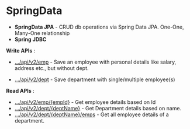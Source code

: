 # SpringData
* **SpringData JPA** - CRUD db operations via Spring Data JPA. One-One, Many-One relationship
* **Spring JDBC**

**Write APIs** :

* [.../api/v2/emp]() - Save an employee with personal details like salary, address etc., but without dept.

* [.../api/v2/dept]() - Save department with single/multiple employee(s)

**Read APIs** :

* [.../api/v2/emp/{empId}]() - Get employee details based on Id
* [.../api/v2/dept/{deptName}]() - Get Department details based on name.
* [.../api/v2/dept/{deptName}/emps]() - Get all employee details of a department.